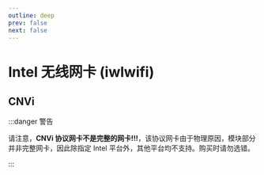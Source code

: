 ```yaml
---
outline: deep
prev: false
next: false
---
```

# Intel 无线网卡 (iwlwifi)

## CNVi

:::danger 警告

请注意，**CNVi 协议网卡不是完整的网卡!!!**，该协议网卡由于物理原因，模块部分并非完整网卡，因此除指定 Intel 平台外，其他平台均不支持。购买时请勿选错。

:::
